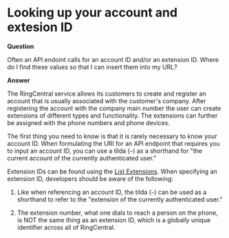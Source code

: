 # Looking up your account and extesion ID

**Question**

Often an API endoint calls for an account ID and/or an extension ID. Where do I find these values so that I can insert them into my URL?

**Answer**

The RingCentral service allows its customers to create and register an account that is usually associated with the customer's company. After registering the account with the company main number the user can create extensions of different types and functionality. The extensions can further be assigned with the phone numbers and phone devices.

The first thing you need to know is that it is rarely necessary to know your account ID. When formulating the URI for an API endpoint that requires you to input an account ID, you can use a tilda (`~`) as a shorthand for "the current account of the currently authenticated user."

Extension IDs can be found using the [List Extensions](https://developers.ringcentral.com/api-reference/Extensions/listExtensions). When specifying an extension ID, developers should be aware of the following:

1. Like when referencing an account ID, the tilda (`~`) can be used as a shorthand to refer to the "extension of the currently authenticated user."

2. The extension number, what one dials to reach a person on the phone, is NOT the same thing as an extension ID, which is a globally unique identifier across all of RingCentral.
